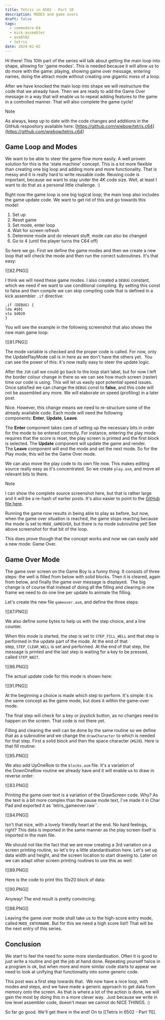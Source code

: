 ```yaml
---
title: Tetris in 6502 - Part 10
description: MODES and game overs
draft: false
tags:
  - commodore-64
  - kick-assembler
  - asm6502
  - tetris
date: 2024-02-02
---
```

Hi there! This 10th part of the series will talk about getting the main loop into shape, allowing for 'game modes'. This is needed because it will allow us to do more with the game: playing, showing game over message, entering names, doing the attract mode without creating one gigantic mess of a loop.  
  
After we have knocked the main loop into shape we will restructure the code that we already have. Then we are ready to add the Game Over message in a way that will enable us to repeat adding features to the game in a controlled manner. That will also complete the game cycle!  

> [!NOTE]
> As always, keep up to date with the code changes and additions in the GitHub respository available here: [https://github.com/wiebow/tetris.c64](https://github.com/wiebow/tetris.c64)    

## Game Loop and Modes

We want to be able to steer the game flow more easily. A well proven solution for this is the 'state machine' concept. This is a lot more flexible than creating one big loop and adding more and more functionality. That is messy and it is really hard to write reusable code. Reusing code is important, because we want to stay under the 4K code size. Well, at least I want to do that as a personal little challenge. :)  
  
Right now the game loop is one big logical loop; the main loop also includes the game update code. We want to get rid of this and go towards this model:

1. Set up
2. Reset game
3. Set mode, enter loop
4. Wait for screen refresh
5. Determine mode and do relevant stuff, mode can also be changed
6. Go to 4 (until the player turns the C64 off)

So here we go. First we define the game modes and then we create a new loop that will check the mode and then run the correct subroutines. It's that easy:

![[82.PNG]]

I think we will need these game modes. I also created a `DEBUG` constant, which we need if we want to use conditional compiling. By setting this const to false and then compile we can skip compiling code that is defined in a kick assembler `.if` directive:  

```
.if (DEBUG) {  
lda #$01  
sta $d020  
}
```

You will see the example in the following screenshot that also shows the new main game loop:  

![[81.PNG]]
 
The mode variable is checked and the proper code is called. For now, only the UpdatePlayMode call is in here as we don't have the others yet.  You can see the power of this: it's now really easy to steer the update logic.

After the `JSR` call we could go back to the loop start label, but for now I left the border colour change in there so we can see how much screen (raster) time our code is using. This will let us easily spot potential speed issues. Once satisfied we can change the `DEBUG` const to **false**, and this code will not be assembled any more. We will elaborate on speed (profiling) in a later post.
  
Nice. However, this change means we need to re-structure some of the already available code. Each mode will need the following components: **Enter**, **Update**, **Leave**.  
  
The **Enter** component takes care of setting up the necessary bits in order for the mode to be entered correctly. For instance, entering the play mode requires that the score is reset, the play screen is printed and the first block is selected. The **Update** component will update the game and render. The **Leave** component will end the mode and set the next mode. So for the Play mode, this will be the Game Over mode.  

We can also move the play code to its own file now. This makes editing source really easy as it's concentrated. So we create `play.asm`, and move all relevant bits to there.   

> [!NOTE]
> I can show the complete source screenshot here, but that is rather large and it will be a re-hash of earlier posts. It's also easier to point to the [GitHub file here](https://github.com/wiebow/tetris.c64/blob/master/play.asm).  

Running the game now results in being able to play as before, but now, when the game over situation is reached, the game stops reacting because the mode is set to `MODE_GAMEOVER`, but there is no mode subroutine yet! See above screenshot for that bit of the loop.
  
This does prove though that the concept works and now we can easily add a new mode: Game Over.

## Game Over Mode

The game over screen on the Game Boy is a funny thing. It consists of three steps: the well is filled from below with solid blocks. Then it is cleared, again from below, and finally the game over message is displayed.  The big change is of course that instead of doing all the filling and clearing in one frame we need to do one line per update to animate the filling.
  
Let's create the new file `gameover.asm`, and define the three steps:  

![[87.PNG]]

We also define some bytes to help us with the step choice, and a line counter.  
  
When this mode is started, the step is set to `STEP_FILL_WELL` and that step is performed in the update part of the mode. At the end of that step, `STEP_CLEAR_WELL` is set and performed. At the end of that step, the message is printed and the last step is waiting for a key to be pressed, called `STEP_WAIT`. 

![[86.PNG]]

The actual update code for this mode is shown here:  

![[91.PNG]]

At the beginning a choice is made which step to perform. It's simple: it is the same concept as the game mode, but does it within the game-over mode.
  
The final step will check for a key or joystick button, as no changes need to happen on the screen. That code is not there yet.
  
Filling and clearing the well can be done by the same routine so we define that as a subroutine and we change the `drawCharacter` to which is needed for that step. First a solid block and then the space character (`#$20`). Here is that fill routine: 

![[85.PNG]]
  
We also add UpOneRow to the `blocks.asm` file. It's a variation of the DownOneRow routine we already have and it will enable us to draw in reverse order:  

![[83.PNG]]

Printing the game over text is a variation of the DrawScreen code. Why? As the text is a bit more complex than the pause mode text, I've made it in Char Pad and exported it as `tetris_gameover.raw``.

![[84.PNG]]

Isn't that nice, with a lovely friendly heart at the end. No hard feelings, right? This data is imported in the same manner as the play screen itself is imported in the main file.  
  
We should not like the fact that we are now creating a 3rd variation on a screen printing routine, so let's try a little standardisation here. Let's set up data width and height, and the screen location to start drawing to. Later on we can adapt other screen printing routines to use this as well:  

![[89.PNG]]

Here is the code to print this 10x20 block of data:  

![[90.PNG]]
 
Anyway! The end result is pretty convincing:  
  
![[88.PNG]]

Leaving the game over mode shall take us to the high-score entry mode, called `MODE_ENTERNAME`. But for this we need a high score list!! That will be the next entry of this series.  

## Conclusion
 
We start to feel the need for some more standardisation. Often it is good to just write a routine and get the job at hand done. Repeating yourself twice in a program is ok, but when more and more similar code starts to appear we need to look at unifying that functionality into some generic code.  
  
This post was a first step towards that.  We now have a nice loop, with modes and steps, and we have made a generic approach to get data from memory onto the screen. As that is where a lot of the action is done, we will gain the most by doing this in a more clever way.  Just because we write in low level assembler code, doesn't mean we cannot do NICE THINGS. :)  
  
So far go good. We'll get there in the end! On to [[Tetris in 6502 - Part 11]].

